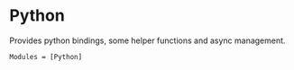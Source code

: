 # Python 

Provides python bindings, some helper functions and async management.

```@autodocs
Modules = [Python]
```

